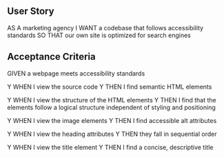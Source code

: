 ## User Story

AS A marketing agency
I WANT a codebase that follows accessibility standards
SO THAT our own site is optimized for search engines

## Acceptance Criteria

GIVEN a webpage meets accessibility standards

Y WHEN I view the source code
Y THEN I find semantic HTML elements

Y WHEN I view the structure of the HTML elements
Y THEN I find that the elements follow a logical structure independent of styling and positioning

Y WHEN I view the image elements
Y THEN I find accessible alt attributes

Y WHEN I view the heading attributes
Y THEN they fall in sequential order

Y WHEN I view the title element
Y THEN I find a concise, descriptive title